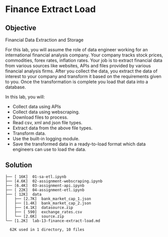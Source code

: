 # Finance Extract Load

## Objective

Financial Data Extraction and Storage

For this lab, you will assume the role of data engineer working for an international financial analysis company. Your company tracks stock prices, commodities, forex rates, inflation rates.  Your job is to extract financial data from various sources like websites, APIs and files provided by various financial analysis firms. After you collect the data, you extract the data of interest to your company and transform it based on the requirements given to you. Once the transformation is complete you load that data into a database.

In this lab, you will:

- Collect data using APIs
- Collect data using webscraping.
- Download files to process.    
- Read csv, xml and json file types.
- Extract data from the above file types.
- Transform data.
- Use the built-in logging module.
- Save the transformed data in a ready-to-load format which data engineers can use to load the data.

## Solution

```
├── [ 16K]  01-sa-etl.ipynb
├── [4.6K]  02-assignment-webscraping.ipynb
├── [6.4K]  03-assignment-api.ipynb
├── [ 22K]  04-assignment-etl.ipynb
├── [ 12K]  data
│   ├── [2.7K]  bank_market_cap_1.json
│   ├── [1.4K]  bank_market_cap_2.json
│   ├── [4.1K]  datasource.zip
│   ├── [ 590]  exchange_rates.csv
│   └── [2.6K]  source.zip
└── [1.2K]  lab-13-finance-extract-load.md

  62K used in 1 directory, 10 files
```